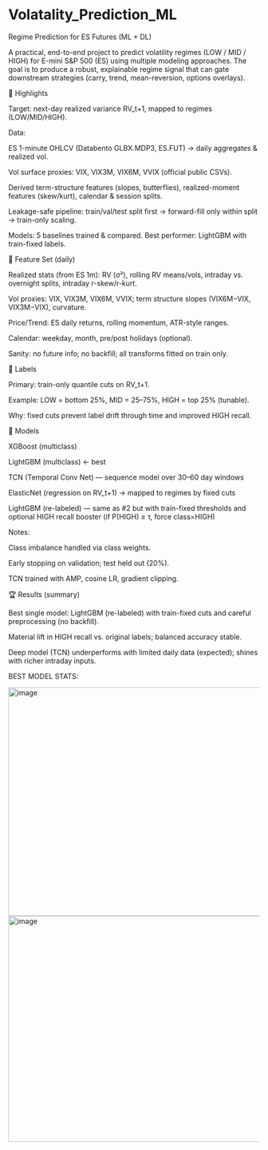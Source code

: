 # Volatality_Prediction_ML
Regime Prediction for ES Futures (ML + DL)

A practical, end-to-end project to predict volatility regimes (LOW / MID / HIGH) for E-mini S&P 500 (ES) using multiple modeling approaches. The goal is to produce a robust, explainable regime signal that can gate downstream strategies (carry, trend, mean-reversion, options overlays).

📌 Highlights

Target: next-day realized variance RV_t+1, mapped to regimes (LOW/MID/HIGH).

Data:

ES 1-minute OHLCV (Databento GLBX.MDP3, ES.FUT) → daily aggregates & realized vol.

Vol surface proxies: VIX, VIX3M, VIX6M, VVIX (official public CSVs).

Derived term-structure features (slopes, butterflies), realized-moment features (skew/kurt), calendar & session splits.

Leakage-safe pipeline: train/val/test split first → forward-fill only within split → train-only scaling.

Models: 5 baselines trained & compared. Best performer: LightGBM with train-fixed labels.

🧱 Feature Set (daily)

Realized stats (from ES 1m): RV (σ²), rolling RV means/vols, intraday vs. overnight splits, intraday r-skew/r-kurt.

Vol proxies: VIX, VIX3M, VIX6M, VVIX; term structure slopes (VIX6M−VIX, VIX3M−VIX), curvature.

Price/Trend: ES daily returns, rolling momentum, ATR-style ranges.

Calendar: weekday, month, pre/post holidays (optional).

Sanity: no future info; no backfill; all transforms fitted on train only.

🎯 Labels

Primary: train-only quantile cuts on RV_t+1.

Example: LOW = bottom 25%, MID = 25–75%, HIGH = top 25% (tunable).

Why: fixed cuts prevent label drift through time and improved HIGH recall.

🧪 Models

XGBoost (multiclass)

LightGBM (multiclass) ← best

TCN (Temporal Conv Net) — sequence model over 30–60 day windows

ElasticNet (regression on RV_t+1) → mapped to regimes by fixed cuts

LightGBM (re-labeled) — same as #2 but with train-fixed thresholds and optional HIGH recall booster (if P(HIGH) ≥ τ, force class=HIGH)

Notes:

Class imbalance handled via class weights.

Early stopping on validation; test held out (20%).

TCN trained with AMP, cosine LR, gradient clipping.

🏆 Results (summary)

Best single model: LightGBM (re-labeled) with train-fixed cuts and careful preprocessing (no backfill).

Material lift in HIGH recall vs. original labels; balanced accuracy stable.

Deep model (TCN) underperforms with limited daily data (expected); shines with richer intraday inputs.

BEST MODEL STATS:

<img width="612" height="458" alt="image" src="https://github.com/user-attachments/assets/9e0d999e-4a67-4aec-b0cf-37864334e4e5" />
<img width="621" height="453" alt="image" src="https://github.com/user-attachments/assets/7fda1228-cb30-47bb-826d-b6dd8388c555" />

